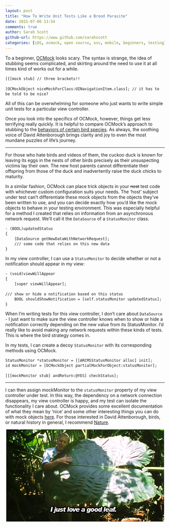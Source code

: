 ```yaml
---
layout: post
title: "How To Write Unit Tests Like a Brood Parasite"
date: 2015-07-06 13:54
comments: true
author: Sarah Scott
github-url: https://www.github.com/sarahscott
categories: [iOS, ocmock, open source, oss, mobile, beginners, testing]
---
```


To a beginner, [OCMock](http://ocmock.org/) looks scary. The syntax is strange, the idea of stubbing seems complicated, and skirting around the need to use it at all times kind of works out for a while.

```objc
[[[mock stub] // three brackets!!

[OCMockObject niceMockForClass:UINavigationItem.class]; // it has to be told to be nice?
```

All of this can be overwhelming for someone who just wants to write simple unit tests for a particular view controller.

Once you look into the specifics of OCMock, however, things get less terrifying really quickly. It is helpful to compare OCMock’s approach to stubbing to the [behaviors of certain bird species](https://vimeo.com/60553870). As always, the soothing voice of David Attenborough brings clarity and joy to even the most mundane puzzles of life’s journey.


<!-- more -->

----------------

For those who hate birds and videos of them, the cuckoo duck is known for leaving its eggs in the nests of other birds precisely as their unsuspecting victims lay their own. The new host parents cannot differentiate their offspring from those of the duck and inadvertently raise the duck chicks to maturity.

In a similar fashion, OCMock can place trick objects in your ~~nest~~ test code with whichever custom configuration suits your needs. The ‘host’ subject under test can’t differentiate these mock objects from the objects they’ve been written to use, and you can decide exactly how you’d like the mock objects to behave in your testing environment. This was especially helpful for a method I created that relies on information from an asynchronous network request. We’ll call it the ```DataSource``` of a ```StatusMonitor``` class.

```objc
- (BOOL)updatedStatus
{
 	[DataSource getNewDataWithNetworkRequest];
	/// some code that relies on this new data
}
```
In my view controller, I can use a ```StatusMonitor``` to decide whether or not a notification should appear in my view:

```objc
- (void)viewWillAppear
{	
 	[super viewWillAppear];
	
/// show or hide a notification based on this status
	BOOL shouldShowNotification = [self.statusMonitor updatedStatus];
}
```

When I’m writing tests for this view controller, I don’t care about ```DataSource``` - I just want to make sure the view controller knows when to show or hide a notification correctly depending on the new value from its StatusMonitor. I’d really like to avoid making any network requests within these kinds of tests. This is where the bird strategy comes in.

In my tests, I can create a decoy ```StatusMonitor``` with its corresponding methods using OCMock. 

```objc
StatusMonitor *statusMonitor = [[ARCMSStatusMonitor alloc] init];
id mockMonitor = [OCMockObject partialMockForObject:statusMonitor];

[[[mockMonitor stub] andReturn:@YES] checkStatus];
```

----------------

I can then assign mockMonitor to the ```statusMonitor``` property of my view controller under test. In this way, the dependency on a network connection disappears, my view controller is happy, and my test can isolate the functionality I care about. OCMock provides some excellent documentation of what they mean by ‘nice’ and some other interesting things you can do with mock objects [here](http://ocmock.org/features/). For those interested in David Attenborough, birds, or natural history in general, I recommend  [Nature](http://www.bbc.co.uk/nature/collections/p0048522).

<div style="text-align:center;">
<img src = "/images/2015-07-06-how-to-write-unit-tests-like-a-brood-parasite/attenborough.gif">
</div>
